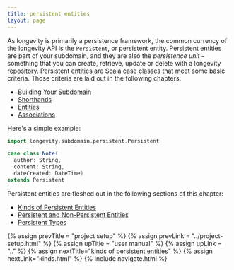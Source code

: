 ```yaml
---
title: persistent entities
layout: page
---
```


As longevity is primarily a persistence framework, the common currency
of the longevity API is the `Persistent`, or persistent
entity. Persistent entities are part of your subdomain, and they are
also the _persistence unit_ - something that you can create, retrieve,
update or delete with a longevity [repository](repo). Persistent
entities are Scala case classes that meet some basic criteria. Those
criteria are laid out in the following chapters:

- [Building Your Subdomain](../subdomain)
- [Shorthands](../shorthands)
- [Entities](../entities)
- [Associations](../associations)

Here's a simple example:

``` scala
import longevity.subdomain.persistent.Persistent

case class Note(
  author: String,
  content: String,
  dateCreated: DateTime)
extends Persistent
```

Persistent entities are fleshed out in the following sections of this chapter:

- [Kinds of Persistent Entities](kinds.html)
- [Persistent and Non-Persistent Entities](non-persistent.html)
- [Persistent Types](ptypes.html)

{% assign prevTitle = "project setup" %}
{% assign prevLink = "../project-setup.html" %}
{% assign upTitle = "user manual" %}
{% assign upLink = ".." %}
{% assign nextTitle="kinds of persistent entities" %}
{% assign nextLink="kinds.html" %}
{% include navigate.html %}


